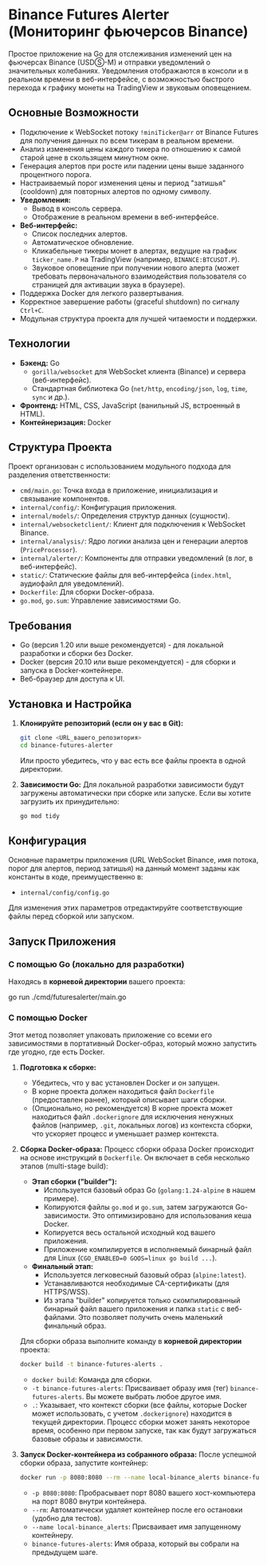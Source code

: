 # Binance Futures Alerter (Мониторинг фьючерсов Binance)

Простое приложение на Go для отслеживания изменений цен на фьючерсах Binance (USDⓈ-M) и отправки уведомлений о значительных колебаниях. Уведомления отображаются в консоли и в реальном времени в веб-интерфейсе, с возможностью быстрого перехода к графику монеты на TradingView и звуковым оповещением.

## Основные Возможности

* Подключение к WebSocket потоку `!miniTicker@arr` от Binance Futures для получения данных по всем тикерам в реальном времени.
* Анализ изменения цены каждого тикера по отношению к самой старой цене в скользящем минутном окне.
* Генерация алертов при росте или падении цены выше заданного процентного порога.
* Настраиваемый порог изменения цены и период "затишья" (cooldown) для повторных алертов по одному символу.
* **Уведомления:**
    * Вывод в консоль сервера.
    * Отображение в реальном времени в веб-интерфейсе.
* **Веб-интерфейс:**
    * Список последних алертов.
    * Автоматическое обновление.
    * Кликабельные тикеры монет в алертах, ведущие на график `ticker_name.P` на TradingView (например, `BINANCE:BTCUSDT.P`).
    * Звуковое оповещение при получении нового алерта (может требовать первоначального взаимодействия пользователя со страницей для активации звука в браузере).
* Поддержка Docker для легкого развертывания.
* Корректное завершение работы (graceful shutdown) по сигналу `Ctrl+C`.
* Модульная структура проекта для лучшей читаемости и поддержки.

## Технологии

* **Бэкенд:** Go
    * `gorilla/websocket` для WebSocket клиента (Binance) и сервера (веб-интерфейс).
    * Стандартная библиотека Go (`net/http`, `encoding/json`, `log`, `time`, `sync` и др.).
* **Фронтенд:** HTML, CSS, JavaScript (ванильный JS, встроенный в HTML).
* **Контейнеризация:** Docker

## Структура Проекта

Проект организован с использованием модульного подхода для разделения ответственности:

* `cmd/main.go`: Точка входа в приложение, инициализация и связывание компонентов.
* `internal/config/`: Конфигурация приложения.
* `internal/models/`: Определения структур данных (сущности).
* `internal/websocketclient/`: Клиент для подключения к WebSocket Binance.
* `internal/analysis/`: Ядро логики анализа цен и генерации алертов (`PriceProcessor`).
* `internal/alerter/`: Компоненты для отправки уведомлений (в лог, в веб-интерфейс).
* `static/`: Статические файлы для веб-интерфейса (`index.html`, аудиофайл для уведомлений).
* `Dockerfile`: Для сборки Docker-образа.
* `go.mod`, `go.sum`: Управление зависимостями Go.

## Требования

* Go (версия 1.20 или выше рекомендуется) - для локальной разработки и сборки без Docker.
* Docker (версия 20.10 или выше рекомендуется) - для сборки и запуска в Docker-контейнере.
* Веб-браузер для доступа к UI.

## Установка и Настройка

1.  **Клонируйте репозиторий (если он у вас в Git):**
    ```bash
    git clone <URL_вашего_репозитория>
    cd binance-futures-alerter 
    ```
    Или просто убедитесь, что у вас есть все файлы проекта в одной директории.

2.  **Зависимости Go:**
    Для локальной разработки зависимости будут загружены автоматически при сборке или запуске. Если вы хотите загрузить их принудительно:
    ```bash
    go mod tidy
    ```

## Конфигурация

Основные параметры приложения (URL WebSocket Binance, имя потока, порог для алертов, период затишья) на данный момент заданы как константы в коде, преимущественно в:
* `internal/config/config.go`

Для изменения этих параметров отредактируйте соответствующие файлы перед сборкой или запуском.

## Запуск Приложения

### С помощью Go (локально для разработки)

Находясь в **корневой директории** вашего проекта:
<!-- ```bash -->
go run ./cmd/futuresalerter/main.go


### С помощью Docker

Этот метод позволяет упаковать приложение со всеми его зависимостями в портативный Docker-образ, который можно запустить где угодно, где есть Docker.

1.  **Подготовка к сборке:**
    * Убедитесь, что у вас установлен Docker и он запущен.
    * В корне проекта должен находиться файл `Dockerfile` (предоставлен ранее), который описывает шаги сборки.
    * (Опционально, но рекомендуется) В корне проекта может находиться файл `.dockerignore` для исключения ненужных файлов (например, `.git`, локальных логов) из контекста сборки, что ускоряет процесс и уменьшает размер контекста.

2.  **Сборка Docker-образа:**
    Процесс сборки образа Docker происходит на основе инструкций в `Dockerfile`. Он включает в себя несколько этапов (multi-stage build):
    * **Этап сборки ("builder"):**
        * Используется базовый образ Go (`golang:1.24-alpine` в нашем примере).
        * Копируются файлы `go.mod` и `go.sum`, затем загружаются Go-зависимости. Это оптимизировано для использования кеша Docker.
        * Копируется весь остальной исходный код вашего приложения.
        * Приложение компилируется в исполняемый бинарный файл для Linux (`CGO_ENABLED=0 GOOS=linux go build ...`).
    * **Финальный этап:**
        * Используется легковесный базовый образ (`alpine:latest`).
        * Устанавливаются необходимые CA-сертификаты (для HTTPS/WSS).
        * Из этапа "builder" копируется только скомпилированный бинарный файл вашего приложения и папка `static` с веб-файлами. Это позволяет получить очень маленький финальный образ.

    Для сборки образа выполните команду в **корневой директории** проекта:
    ```bash
    docker build -t binance-futures-alerts .
    ```
    * `docker build`: Команда для сборки.
    * `-t binance-futures-alerts`: Присваивает образу имя (тег) `binance-futures-alerts`. Вы можете выбрать любое другое имя.
    * `.`: Указывает, что контекст сборки (все файлы, которые Docker может использовать, с учетом `.dockerignore`) находится в текущей директории.
    Процесс сборки может занять некоторое время, особенно при первом запуске, так как будут загружаться базовые образы и зависимости.

3.  **Запуск Docker-контейнера из собранного образа:**
    После успешной сборки образа, запустите контейнер:
    ```bash
    docker run -p 8080:8080 --rm --name local-binance_alerts binance-futures-alerts
    ```
    * `-p 8080:8080`: Пробрасывает порт 8080 вашего хост-компьютера на порт 8080 внутри контейнера.
    * `--rm`: Автоматически удаляет контейнер после его остановки (удобно для тестов).
    * `--name local-binance_alerts`: Присваивает имя запущенному контейнеру.
    * `binance-futures-alerts`: Имя образа, который вы собрали на предыдущем шаге.
		
